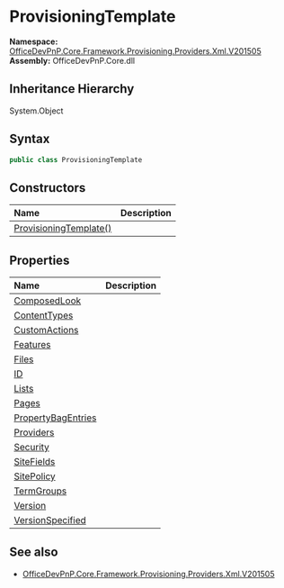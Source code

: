 # ProvisioningTemplate
  

**Namespace:** [OfficeDevPnP.Core.Framework.Provisioning.Providers.Xml.V201505](OfficeDevPnP.Core.Framework.Provisioning.Providers.Xml.V201505.md)  
**Assembly:** OfficeDevPnP.Core.dll  
## Inheritance Hierarchy
System.Object  
## Syntax
```C#
public class ProvisioningTemplate
```
## Constructors
|**Name**|**Description**|
|:-----|:-----|
| [ProvisioningTemplate()](OfficeDevPnP.Core.Framework.Provisioning.Providers.Xml.V201505.ProvisioningTemplate.ctor1.md) |  
## Properties
|**Name**|**Description**|
|:-----|:-----|
| [ComposedLook](OfficeDevPnP.Core.Framework.Provisioning.Providers.Xml.V201505.ProvisioningTemplate.ComposedLook.md) | 
| [ContentTypes](OfficeDevPnP.Core.Framework.Provisioning.Providers.Xml.V201505.ProvisioningTemplate.ContentTypes.md) | 
| [CustomActions](OfficeDevPnP.Core.Framework.Provisioning.Providers.Xml.V201505.ProvisioningTemplate.CustomActions.md) | 
| [Features](OfficeDevPnP.Core.Framework.Provisioning.Providers.Xml.V201505.ProvisioningTemplate.Features.md) | 
| [Files](OfficeDevPnP.Core.Framework.Provisioning.Providers.Xml.V201505.ProvisioningTemplate.Files.md) | 
| [ID](OfficeDevPnP.Core.Framework.Provisioning.Providers.Xml.V201505.ProvisioningTemplate.ID.md) | 
| [Lists](OfficeDevPnP.Core.Framework.Provisioning.Providers.Xml.V201505.ProvisioningTemplate.Lists.md) | 
| [Pages](OfficeDevPnP.Core.Framework.Provisioning.Providers.Xml.V201505.ProvisioningTemplate.Pages.md) | 
| [PropertyBagEntries](OfficeDevPnP.Core.Framework.Provisioning.Providers.Xml.V201505.ProvisioningTemplate.PropertyBagEntries.md) | 
| [Providers](OfficeDevPnP.Core.Framework.Provisioning.Providers.Xml.V201505.ProvisioningTemplate.Providers.md) | 
| [Security](OfficeDevPnP.Core.Framework.Provisioning.Providers.Xml.V201505.ProvisioningTemplate.Security.md) | 
| [SiteFields](OfficeDevPnP.Core.Framework.Provisioning.Providers.Xml.V201505.ProvisioningTemplate.SiteFields.md) | 
| [SitePolicy](OfficeDevPnP.Core.Framework.Provisioning.Providers.Xml.V201505.ProvisioningTemplate.SitePolicy.md) | 
| [TermGroups](OfficeDevPnP.Core.Framework.Provisioning.Providers.Xml.V201505.ProvisioningTemplate.TermGroups.md) | 
| [Version](OfficeDevPnP.Core.Framework.Provisioning.Providers.Xml.V201505.ProvisioningTemplate.Version.md) | 
| [VersionSpecified](OfficeDevPnP.Core.Framework.Provisioning.Providers.Xml.V201505.ProvisioningTemplate.VersionSpecified.md) | 
## See also
- [OfficeDevPnP.Core.Framework.Provisioning.Providers.Xml.V201505](OfficeDevPnP.Core.Framework.Provisioning.Providers.Xml.V201505.md)
